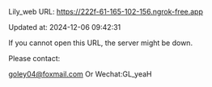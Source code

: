 Lily_web URL: https://222f-61-165-102-156.ngrok-free.app

Updated at: 2024-12-06 09:42:31

If you cannot open this URL, the server might be down.

Please contact: 

goley04@foxmail.com Or Wechat:GL_yeaH
